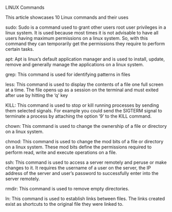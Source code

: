 LINUX Commands

This article showcases 10 Linux commands and their uses

sudo: Sudo is a command used to grant other users root user privileges in a linux system. It is used because most times it is not advisable to have all users having maximum permissions on a linux system. So, with this command they can temporarily get the permissions they require to perform certain tasks.

apt: Apt is linux’s default application manager and is used to install, update, remove and generally manage the applications on a linux system.

grep: This command is used for identifying patterns in files

less: This command is used to display the contents of a file one full screen at a time. The file opens up as a session on the terminal and must exited after use by hitting the ‘q’ key

KILL: This command is used to stop or kill running processes by sending them selected signals. For example you could send the SIGTERM signal to terminate a process by attaching the option ‘9’ to the KILL command.

chown: This command is used to change the ownership of a file or directory on a linux system.

chmod:  This command is used to change the mod bits of a file or directory on a linux system. These mod bits define the permissions required to perform read, write and execute operations on a file.

ssh: This command is used to access a server remotely and peruse or make changes to it. It requires the username of a user on the server, the IP address of the server and user’s password to successfully enter into the server remotely.

rmdir: This command is used to remove empty directories.

ln: This command is used to establish links between files. The links created exist as shortcuts to the original file they were linked to.

